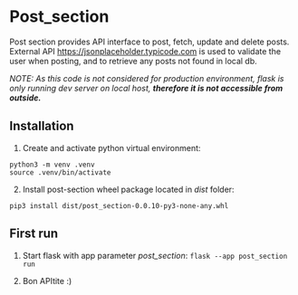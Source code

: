 # Post_section

Post section provides API interface to post, fetch, update and delete posts.
External API https://jsonplaceholder.typicode.com is used to validate the user when posting, and to retrieve any posts not found in local db.

*NOTE: As this code is not considered for production environment, flask is only running dev server on local host, **therefore it is not accessible from outside.***

## Installation

1. Create and activate python virtual environment:
```
python3 -m venv .venv
source .venv/bin/activate
```

2. Install post-section wheel package located in *dist* folder:
```
pip3 install dist/post_section-0.0.10-py3-none-any.whl
```

## First run

1. Start flask with app parameter *post_section*:
```flask --app post_section run```

2. Bon APItite :)
